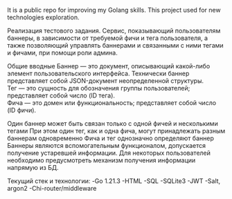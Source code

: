 It is a public repo for improving my Golang skills. This project used for new technologies exploration.

Реализация тестового задания.
Сервис, показывающий пользователям баннеры, в зависимости от требуемой фичи и тега пользователя, а также позволяющий управлять баннерами и связанными с ними тегами и фичами, при помощи роли админа.

Общие вводные
Баннер — это документ, описывающий какой-либо элемент пользовательского интерфейса. Технически баннер представляет собой  JSON-документ неопределенной структуры.  
Тег — это сущность для обозначения группы пользователей; представляет собой число (ID тега).  
Фича — это домен или функциональность; представляет собой число (ID фичи).  

Один баннер может быть связан только с одной фичей и несколькими тегами
При этом один тег, как и одна фича, могут принадлежать разным баннерам одновременно
Фича и тег однозначно определяют баннер
Баннеры являются вспомогательным функционалом, допускается получение устаревшей информации.
Для некоторых пользователей необходимо предусмотреть механизм получения информации напрямую из БД.

Текущий стек и технологии:
-Go 1.21.3
-HTML
-SQL
-SQLite3
-JWT
-Salt, argon2
-Chi-router/middleware
